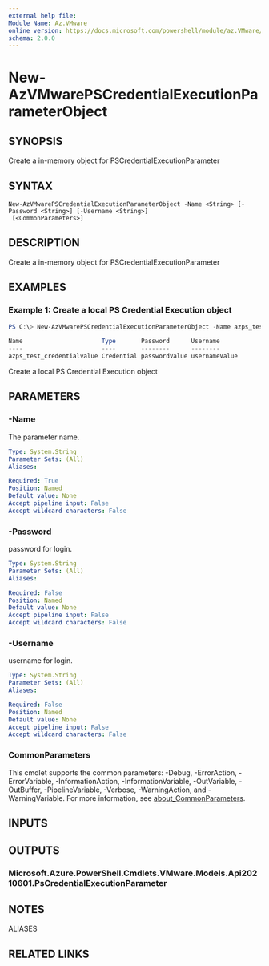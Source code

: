 ```yaml
---
external help file:
Module Name: Az.VMware
online version: https://docs.microsoft.com/powershell/module/az.VMware/new-AzVMwarePSCredentialExecutionParameterObject
schema: 2.0.0
---
```


# New-AzVMwarePSCredentialExecutionParameterObject

## SYNOPSIS
Create a in-memory object for PSCredentialExecutionParameter

## SYNTAX

```
New-AzVMwarePSCredentialExecutionParameterObject -Name <String> [-Password <String>] [-Username <String>]
 [<CommonParameters>]
```

## DESCRIPTION
Create a in-memory object for PSCredentialExecutionParameter

## EXAMPLES

### Example 1: Create a local PS Credential Execution object
```powershell
PS C:\> New-AzVMwarePSCredentialExecutionParameterObject -Name azps_test_credentialvalue -Password "passwordValue" -Username "usernameValue"

Name                      Type       Password      Username
----                      ----       --------      --------
azps_test_credentialvalue Credential passwordValue usernameValue
```

Create a local PS Credential Execution object

## PARAMETERS

### -Name
The parameter name.

```yaml
Type: System.String
Parameter Sets: (All)
Aliases:

Required: True
Position: Named
Default value: None
Accept pipeline input: False
Accept wildcard characters: False
```

### -Password
password for login.

```yaml
Type: System.String
Parameter Sets: (All)
Aliases:

Required: False
Position: Named
Default value: None
Accept pipeline input: False
Accept wildcard characters: False
```

### -Username
username for login.

```yaml
Type: System.String
Parameter Sets: (All)
Aliases:

Required: False
Position: Named
Default value: None
Accept pipeline input: False
Accept wildcard characters: False
```

### CommonParameters
This cmdlet supports the common parameters: -Debug, -ErrorAction, -ErrorVariable, -InformationAction, -InformationVariable, -OutVariable, -OutBuffer, -PipelineVariable, -Verbose, -WarningAction, and -WarningVariable. For more information, see [about_CommonParameters](http://go.microsoft.com/fwlink/?LinkID=113216).

## INPUTS

## OUTPUTS

### Microsoft.Azure.PowerShell.Cmdlets.VMware.Models.Api20210601.PsCredentialExecutionParameter

## NOTES

ALIASES

## RELATED LINKS


